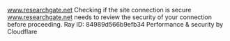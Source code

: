 www.researchgate.net
Checking if the site connection is secure
www.researchgate.net needs to review the security of your connection before proceeding.
Ray ID: 84989d566b9efb34
Performance & security by Cloudflare